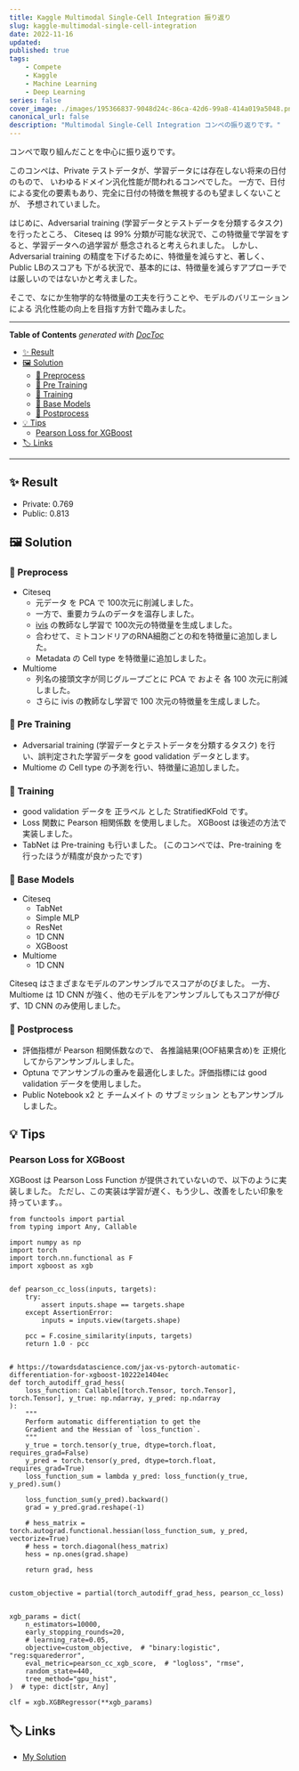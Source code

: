 ```yaml
---
title: Kaggle Multimodal Single-Cell Integration 振り返り
slug: kaggle-multimodal-single-cell-integration
date: 2022-11-16
updated:
published: true
tags:
    - Compete
    - Kaggle
    - Machine Learning
    - Deep Learning
series: false
cover_image: ./images/195366837-9048d24c-86ca-42d6-99a8-414a019a5048.png
canonical_url: false
description: "Multimodal Single-Cell Integration コンペの振り返りです。"
---
```


コンペで取り組んだことを中心に振り返りです。

このコンペは、Private テストデータが、学習データには存在しない将来の日付のもので、
いわゆるドメイン汎化性能が問われるコンペでした。
一方で、日付による変化の要素もあり、完全に日付の特徴を無視するのも望ましくないことが、
予想されていました。

はじめに、Adversarial training (学習データとテストデータを分類するタスク) を行ったところ、
Citeseq は 99% 分類が可能な状況で、この特徴量で学習をすると、学習データへの過学習が
懸念されると考えられました。
しかし、Adversarial training の精度を下げるために、特徴量を減らすと、著しく、Public LBのスコアも
下がる状況で、基本的には、特徴量を減らすアプローチでは厳しいのではないかと考えました。

そこで、なにか生物学的な特徴量の工夫を行うことや、モデルのバリエーションによる
汎化性能の向上を目指す方針で臨みました。

---

<!-- START doctoc generated TOC please keep comment here to allow auto update -->
<!-- DON'T EDIT THIS SECTION, INSTEAD RE-RUN doctoc TO UPDATE -->
**Table of Contents**  *generated with [DocToc](https://github.com/thlorenz/doctoc)*

- [✨ Result](#-result)
- [🖼️ Solution](#-solution)
  - [🌱 Preprocess](#-preprocess)
  - [🤸 Pre Training](#-pre-training)
  - [🏃 Training](#-training)
  - [🎨 Base Models](#-base-models)
  - [🚀 Postprocess](#-postprocess)
- [💡 Tips](#-tips)
  - [Pearson Loss for XGBoost](#pearson-loss-for-xgboost)
- [🏷️ Links](#-links)

<!-- END doctoc generated TOC please keep comment here to allow auto update -->

---


## ✨ Result

- Private: 0.769
- Public: 0.813



## 🖼️ Solution


### 🌱 Preprocess

- Citeseq
    - 元データ を PCA で 100次元に削減しました。
    - 一方で、重要カラムのデータを温存しました。
    - [ivis](https://bering-ivis.readthedocs.io/en/latest/index.html) の教師なし学習で 100次元の特徴量を生成しました。
    - 合わせて、ミトコンドリアのRNA細胞ごとの和を特徴量に追加しました。
    - Metadata の Cell type を特徴量に追加しました。
- Multiome
    - 列名の接頭文字が同じグループごとに PCA で およそ 各 100 次元に削減しました。
    - さらに ivis の教師なし学習で 100 次元の特徴量を生成しました。


### 🤸 Pre Training

- Adversarial training (学習データとテストデータを分類するタスク) を行い、誤判定された学習データを good validation データとします。
- Multiome の Cell type の予測を行い、特徴量に追加しました。


### 🏃 Training

- good validation データを 正ラベル とした StratifiedKFold です。
- Loss 関数に Pearson 相関係数 を使用しました。 XGBoost は後述の方法で実装しました。
- TabNet は Pre-training も行いました。 (このコンペでは、Pre-training を行ったほうが精度が良かったです)


### 🎨 Base Models

- Citeseq
    - TabNet
    - Simple MLP
    - ResNet
    - 1D CNN
    - XGBoost
- Multiome
    - 1D CNN

Citeseq はさまざまなモデルのアンサンブルでスコアがのびました。
一方、 Multiome は 1D CNN が強く、他のモデルをアンサンブルしてもスコアが伸びず、1D CNN のみ使用しました。

### 🚀 Postprocess

- 評価指標が Pearson 相関係数なので、 各推論結果(OOF結果含め)を 正規化 してからアンサンブルしました。
- Optuna でアンサンブルの重みを最適化しました。評価指標には good validation データを使用しました。
- Public Notebook x2 と チームメイト の サブミッション ともアンサンブルしました。


## 💡 Tips


### Pearson Loss for XGBoost

XGBoost は Pearson Loss Function が提供されていないので、以下のように実装しました。
ただし、この実装は学習が遅く、もう少し、改善をしたい印象を持っています。。

```
from functools import partial
from typing import Any, Callable

import numpy as np
import torch
import torch.nn.functional as F
import xgboost as xgb


def pearson_cc_loss(inputs, targets):
    try:
        assert inputs.shape == targets.shape
    except AssertionError:
        inputs = inputs.view(targets.shape)

    pcc = F.cosine_similarity(inputs, targets)
    return 1.0 - pcc


# https://towardsdatascience.com/jax-vs-pytorch-automatic-differentiation-for-xgboost-10222e1404ec
def torch_autodiff_grad_hess(
    loss_function: Callable[[torch.Tensor, torch.Tensor], torch.Tensor], y_true: np.ndarray, y_pred: np.ndarray
):
    """
    Perform automatic differentiation to get the
    Gradient and the Hessian of `loss_function`.
    """
    y_true = torch.tensor(y_true, dtype=torch.float, requires_grad=False)
    y_pred = torch.tensor(y_pred, dtype=torch.float, requires_grad=True)
    loss_function_sum = lambda y_pred: loss_function(y_true, y_pred).sum()

    loss_function_sum(y_pred).backward()
    grad = y_pred.grad.reshape(-1)

    # hess_matrix = torch.autograd.functional.hessian(loss_function_sum, y_pred, vectorize=True)
    # hess = torch.diagonal(hess_matrix)
    hess = np.ones(grad.shape)

    return grad, hess


custom_objective = partial(torch_autodiff_grad_hess, pearson_cc_loss)


xgb_params = dict(
    n_estimators=10000,
    early_stopping_rounds=20,
    # learning_rate=0.05,
    objective=custom_objective,  # "binary:logistic", "reg:squarederror",
    eval_metric=pearson_cc_xgb_score,  # "logloss", "rmse",
    random_state=440,
    tree_method="gpu_hist",
)  # type: dict[str, Any]

clf = xgb.XGBRegressor(**xgb_params)
```


## 🏷️ Links

- [My Solution](https://github.com/IMOKURI/kaggle-multimodal-single-cell-integration)

